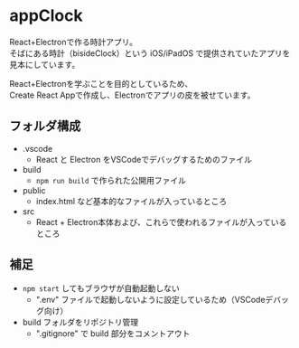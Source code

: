 # appClock
React+Electronで作る時計アプリ。\
そばにある時計（bisideClock）という iOS/iPadOS で提供されていたアプリを見本にしています。

React+Electronを学ぶことを目的としているため、\
Create React Appで作成し、Electronでアプリの皮を被せています。

## フォルダ構成
- .vscode
  - React と Electron をVSCodeでデバッグするためのファイル
- build
  - `npm run build` で作られた公開用ファイル
- public
  - index.html など基本的なファイルが入っているところ
- src
  - React + Electron本体および、これらで使われるファイルが入っているところ

## 補足
- `npm start` してもブラウザが自動起動しない
  - ".env" ファイルで起動しないように設定しているため（VSCodeデバッグ向け）
- build フォルダをリポジトリ管理
  - ".gitignore" で build 部分をコメントアウト
